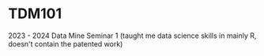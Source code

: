 # TDM101
2023 - 2024 Data Mine Seminar 1 (taught me data science skills in mainly R, doesn't contain the patented work)
